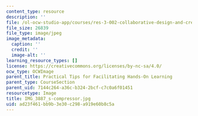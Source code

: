 ```yaml
---
content_type: resource
description: ''
file: /ol-ocw-studio-app/courses/res-3-002-collaborative-design-and-creative-expression-with-arduino-microcontrollers-january-iap-2017/ad23f461bb9b3e30c298a919e60b8c5a_IMG_3887_s-compressor.jpg
file_size: 26839
file_type: image/jpeg
image_metadata:
  caption: ''
  credit: ''
  image-alt: ''
learning_resource_types: []
license: https://creativecommons.org/licenses/by-nc-sa/4.0/
ocw_type: OCWImage
parent_title: Practical Tips for Facilitating Hands-On Learning
parent_type: CourseSection
parent_uid: 7144c264-a36c-b324-2bcf-c7c0a6f01451
resourcetype: Image
title: IMG_3887_s-compressor.jpg
uid: ad23f461-bb9b-3e30-c298-a919e60b8c5a
---
```

